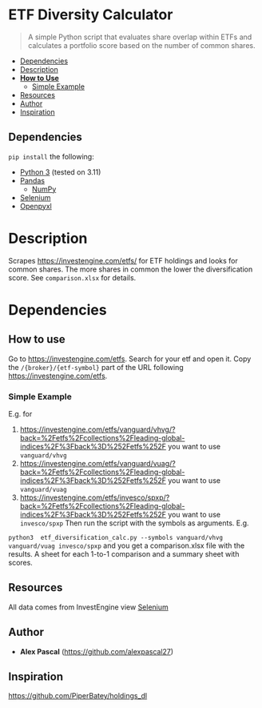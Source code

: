 # ETF Diversity Calculator

> A simple Python script that evaluates share overlap within ETFs and calculates a portfolio score based on the number of common shares.

- [Dependencies](#dependencies)
- [Description](#description)
- [**How to Use**](#how-to-use)
  * [Simple Example](#simple-example)
- [Resources](#resources)
- [Author](#author)
- [Inspiration](#inspiration)

## Dependencies
`pip install` the following:
* [Python 3](https://www.python.org/) (tested on 3.11)
* [Pandas](https://pandas.pydata.org/)
  * [NumPy](https://numpy.org/)
* [Selenium](https://selenium-python.readthedocs.io/)
* [Openpyxl](https://openpyxl.readthedocs.io/en/stable/)

# Description

Scrapes https://investengine.com/etfs/ for ETF holdings and looks for common shares. 
The more shares in common the lower the diversification score. See `comparison.xlsx` for details.              

# Dependencies


## How to use
Go to https://investengine.com/etfs. Search for your etf and open it. Copy the `/{broker}/{etf-symbol}` part of the URL following https://investengine.com/etfs. 
### Simple Example
E.g. for 
1. https://investengine.com/etfs/vanguard/vhvg/?back=%2Fetfs%2Fcollections%2Fleading-global-indices%2F%3Fback%3D%252Fetfs%252F you want to use `vanguard/vhvg`
2. https://investengine.com/etfs/vanguard/vuag/?back=%2Fetfs%2Fcollections%2Fleading-global-indices%2F%3Fback%3D%252Fetfs%252F you want to use `vanguard/vuag`
3. https://investengine.com/etfs/invesco/spxp/?back=%2Fetfs%2Fcollections%2Fleading-global-indices%2F%3Fback%3D%252Fetfs%252F you want to use `invesco/spxp`
Then run the script with the symbols as arguments. E.g. 

`python3  etf_diversification_calc.py --symbols vanguard/vhvg vanguard/vuag invesco/spxp` and you get a comparison.xlsx file with the results.
A sheet for each 1-to-1 comparison and a summary sheet with scores.

## Resources
All data comes from InvestEngine view [Selenium](https://selenium-python.readthedocs.io/)

## Author
* **Alex Pascal** (https://github.com/alexpascal27)

## Inspiration
https://github.com/PiperBatey/holdings_dl